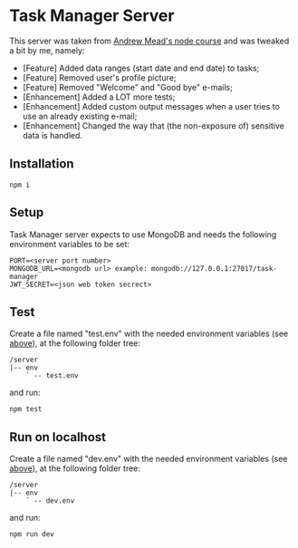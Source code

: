 # Task Manager Server

This server was taken from [Andrew Mead's node course](https://github.com/andrewjmead/node-course-v3-code) and was tweaked a bit by me, namely:

- [Feature] Added data ranges (start date and end date) to tasks;
- [Feature] Removed user's profile picture;
- [Feature] Removed "Welcome" and "Good bye" e-mails;
- [Enhancement] Added a LOT more tests;
- [Enhancement] Added custom output messages when a user tries to use an already existing e-mail;
- [Enhancement] Changed the way that (the non-exposure of) sensitive data is handled.

## Installation

`npm i`

## Setup

Task Manager server expects to use MongoDB and needs the following environment variables to be set:

```
PORT=<server port number>
MONGODB_URL=<mongodb url> example: mongodb://127.0.0.1:27017/task-manager
JWT_SECRET=<json web token secrect>

```

## Test

Create a file named "test.env" with the needed environment variables (see [above](#setup)), at the following folder tree:

```
/server
|-- env
    ` -- test.env
```

and run:

`npm test`

## Run on localhost

Create a file named "dev.env" with the needed environment variables (see [above](#setup)), at the following folder tree:

```
/server
|-- env
    ` -- dev.env
```

and run:

`npm run dev`
